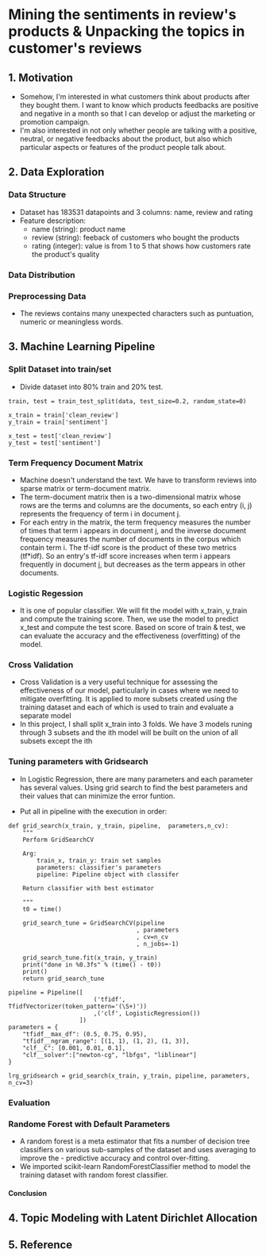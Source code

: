 

# Mining the sentiments in review's products & Unpacking the topics in customer's reviews

## 1. Motivation
- Somehow, I'm interested in what customers think about products after they bought them. I want to know which products feedbacks are positive and negative in a month so that I can develop or adjust the marketing or promotion campaign. 
- I'm also interested in not only whether people are talking with a positive, neutral, or negative feedbacks about the product, but also which particular aspects or features of the product people talk about. 
## 2. Data Exploration
### Data Structure
- Dataset has 183531 datapoints and 3 columns: name, review and rating
- Feature description:
    - name (string): product name
    - review (string): feeback of customers who bought the products
    - rating (integer): value is from 1 to 5 that shows how customers rate the product's quality
### Data Distribution
### Preprocessing Data
- The reviews contains many unexpected characters such as puntuation, numeric or meaningless words. 
## 3. Machine Learning Pipeline
### Split Dataset into train/set
- Divide dataset into 80% train and 20% test. 
```
train, test = train_test_split(data, test_size=0.2, random_state=0)

x_train = train['clean_review']
y_train = train['sentiment']

x_test = test['clean_review']
y_test = test['sentiment']

```
### Term Frequency Document Matrix
- Machine doesn't understand the text. We have to transform reviews into sparse matrix or term-document matrix.
- The term-document matrix then is a two-dimensional matrix whose rows are the terms and columns are the documents, so each entry (i, j) represents the frequency of term i in document j.
- For each entry in the matrix, the term frequency measures the number of times that term i appears in document j, and the inverse document frequency measures the number of documents in the corpus which contain term i. The tf-idf score is the product of these two metrics (tf*idf). So an entry's tf-idf score increases when term i appears frequently in document j, but decreases as the term appears in other documents.
### Logistic Regession
- It is one of popular classifier. We will fit the model with x_train, y_train and compute the training score. Then, we use the model to predict x_test and compute the test score. Based on score of train & test, we can evaluate the accuracy and the effectiveness (overfitting) of the model.
### Cross Validation
- Cross Validation is a very useful technique for assessing the effectiveness of our model, particularly in cases where we need to mitigate overfitting. It is applied to more subsets created using the training dataset and each of which is used to train and evaluate a separate model
- In this project, I shall split x_train into 3 folds. We have 3 models runing through 3 subsets and the ith model will be built on the union of all subsets except the ith
### Tuning parameters with Gridsearch
- In Logistic Regression, there are many parameters and each parameter has several values. Using grid search to find the best parameters and their values that can minimize the error funtion. 

- Put all in pipeline with the execution in order:

```
def grid_search(x_train, y_train, pipeline,  parameters,n_cv):
    """
    Perform GridSearchCV
    
    Arg:
        train_x, train_y: train set samples
        parameters: classifier's parameters
        pipeline: Pipeline object with classifer
    
    Return classifier with best estimator
    
    """
    t0 = time()

    grid_search_tune = GridSearchCV(pipeline
                                    , parameters
                                    , cv=n_cv
                                    , n_jobs=-1)
    
    grid_search_tune.fit(x_train, y_train)
    print("done in %0.3fs" % (time() - t0))
    print()    
    return grid_search_tune

pipeline = Pipeline([
                        ('tfidf', TfidfVectorizer(token_pattern='(\S+)'))
                        ,('clf', LogisticRegression())
                    ])
parameters = {
    "tfidf__max_df": (0.5, 0.75, 0.95),
    "tfidf__ngram_range": [(1, 1), (1, 2), (1, 3)],
    "clf__C": [0.001, 0.01, 0.1],
    "clf__solver":["newton-cg", "lbfgs", "liblinear"]
}

lrg_gridsearch = grid_search(x_train, y_train, pipeline, parameters, n_cv=3)
```

### Evaluation

### Randome Forest with Default Parameters
- A random forest is a meta estimator that fits a number of decision tree classifiers on various sub-samples of the dataset and uses averaging to improve the - predictive accuracy and control over-fitting.
- We imported scikit-learn RandomForestClassifier method to model the training dataset with random forest classifier.
#### Conclusion
## 4. Topic Modeling with Latent Dirichlet Allocation
## 5. Reference




